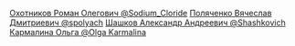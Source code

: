[Охотников Роман Олегович @Sodium_Cloride](https://github.com/Yellow-fruitful-berry/robot_programs)
[Поляченко Вячеслав Дмитриевич @spolyach](https://github.com/spolyachenko/Study)
[Шашков Александр Андреевич @Shashkovich](https://github.com/AlexShashkov/Julia_KMBO_2020)
[Кармалина Ольга @Olga Karmalina](https://github.com/KarmalinaOlga/Julia_Robot)
